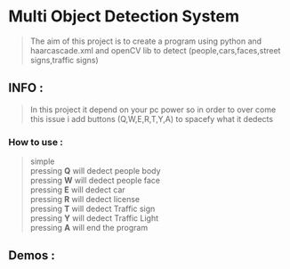 # Multi Object Detection System
>The aim of this project is to create a program using python and haarcascade.xml and openCV lib to detect (people,cars,faces,street signs,traffic signs)

## INFO :
>In this project it depend on your pc power so in order to over come this issue i add buttons (Q,W,E,R,T,Y,A) to spacefy what it dedects
### How to use :
>simple<br/>
>pressing **Q** will dedect people body<br/>
>pressing **W** will dedect people face<br/>
>pressing **E** will dedect car<br/>
>pressing **R** will dedect license<br/>
>pressing **T** will dedect Traffic sign<br/>
>pressing **Y** will dedect Traffic Light<br/>
>pressing **A** will end the program<br/>

## Demos :
